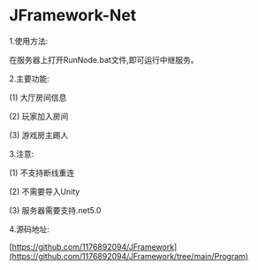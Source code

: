 # JFramework-Net

1.使用方法:

在服务器上打开RunNode.bat文件,即可运行中继服务。

2.主要功能:

(1) 大厅房间信息

(2) 玩家加入房间

(3) 游戏房主踢人

3.注意:

(1) 不支持断线重连

(2) 不需要导入Unity

(3) 服务器需要支持.net5.0

4.源码地址:

[https://github.com/1176892094/JFramework](https://github.com/1176892094/JFramework/tree/main/Program)